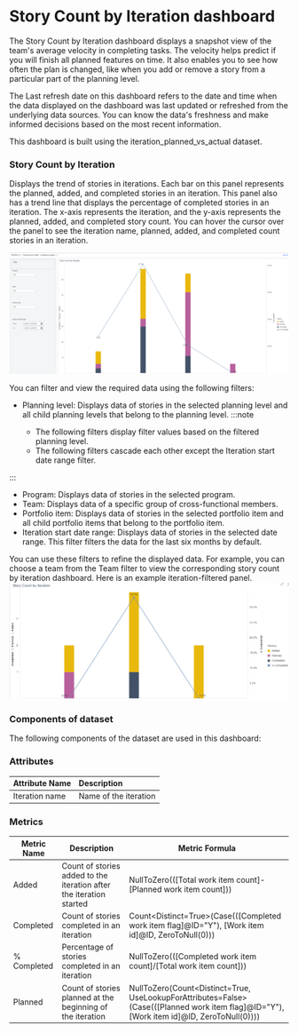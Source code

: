  # Story Count by Iteration dashboard

The Story Count by Iteration dashboard displays a snapshot view of the team's average velocity in completing tasks. The velocity helps predict if you will finish all planned features on time. It also enables you to see how often the plan is changed, like when you add or remove a story from a particular part of the planning level.

The Last refresh date on this dashboard refers to the date and time when the data displayed on the dashboard was last updated or refreshed from the underlying data sources. You can know the data's freshness and make informed decisions based on the most recent information.

This dashboard is built using the iteration_planned_vs_actual dataset. 

### Story Count by Iteration
Displays the trend of stories in iterations. Each bar on this panel represents the planned, added, and completed stories in an iteration. This panel also has a trend line that displays the percentage of completed stories in an iteration. The x-axis represents the iteration, and the y-axis represents the planned, added, and completed story count. You can hover the cursor over the panel to see the iteration name, planned, added, and completed count stories in an iteration.

![Story count by iteration](./images/story_count_by_iteration.png)

You can filter and view the required data using the following filters:

- Planning level: Displays data of stories in the selected planning level and all child planning levels that belong to the planning level.
:::note

  - The following filters display filter values based on the filtered planning level.
  - The following filters cascade each other except the Iteration start date range filter.

:::
- Program: Displays data of stories in the selected program.
- Team: Displays data of a specific group of cross-functional members.
- Portfolio item: Displays data of stories in the selected portfolio item and all child portfolio items that belong to the portfolio item.
- Iteration start date range: Displays data of stories in the selected date range. This filter filters the data for the last six months by default.
 
You can use these filters to refine the displayed data. For example, you can choose a team from the Team filter to view the corresponding story count by iteration dashboard. Here is an example iteration-filtered panel.
![Story count by iteration filtered panel](./images/story_count_by_iteration_filtered_panel.png)

### Components of dataset
The following components of the dataset are used in this dashboard: 

### Attributes
| Attribute Name  | Description |
|:-------------|:------------|
|Iteration name|Name of the iteration|

### Metrics
| Metric Name  | Description |Metric Formula|
|-------------|------------|-------------|
|Added|Count of stories added to the iteration after the iteration started|NullToZero(([Total work item count]-[Planned work item count]))|
|Completed|Count of stories completed in an iteration |Count<Distinct=True>(Case(([Completed work item flag]@ID="Y"), [Work item id]@ID, ZeroToNull(0)))|
|% Completed|Percentage of stories completed in an iteration |NullToZero(([Completed work item count]/[Total work item count]))|
|Planned|Count of stories planned at the beginning of the iteration |NullToZero(Count<Distinct=True, UseLookupForAttributes=False>(Case(([Planned work item flag]@ID="Y"), [Work item id]@ID, ZeroToNull(0))))|

